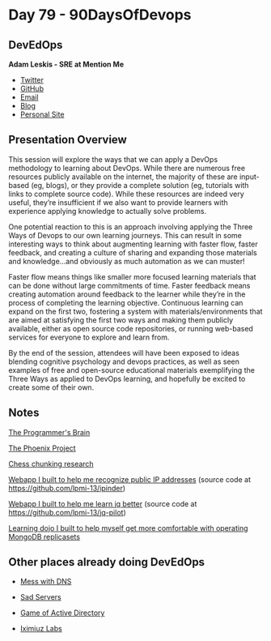 # Day 79 - 90DaysOfDevops

## DevEdOps

**Adam Leskis - SRE at Mention Me**

- [Twitter](https://twitter.com/baronvonleskis)
- [GitHub](https://github.com/lpmi-13)
- [Email](leskis@gmail.com)
- [Blog](https://micromaterialsblog.wordpress.com)
- [Personal Site](https://adamleskis.com)

## Presentation Overview

This session will explore the ways that we can apply a DevOps methodology to learning about DevOps. While there are numerous free resources publicly available on the internet, the majority of these are input-based (eg, blogs), or they provide a complete solution (eg, tutorials with links to complete source code). While these resources are indeed very useful, they’re insufficient if we also want to provide learners with experience applying knowledge to actually solve problems.

One potential reaction to this is an approach involving applying the Three Ways of Devops to our own learning journeys. This can result in some interesting ways to think about augmenting learning with faster flow, faster feedback, and creating a culture of sharing and expanding those materials and knowledge...and obviously as much automation as we can muster!

Faster flow means things like smaller more focused learning materials that can be done without large commitments of time. Faster feedback means creating automation around feedback to the learner while they’re in the process of completing the learning objective. Continuous learning can expand on the first two, fostering a system with materials/environments that are aimed at satisfying the first two ways and making them publicly available, either as open source code repositories, or running web-based services for everyone to explore and learn from.

By the end of the session, attendees will have been exposed to ideas blending cognitive psychology and devops practices, as well as seen examples of free and open-source educational materials exemplifying the Three Ways as applied to DevOps learning, and hopefully be excited to create some of their own.

## Notes

[The Programmer's Brain](https://www.amazon.co.uk/Programmers-Brain-every-programmer-cognition/dp/1617298670)

[The Phoenix Project](https://www.amazon.co.uk/Phoenix-Project-Devops-Helping-Business/dp/1942788290/ref=sr_1_1?crid=3V9HEJTJXFZR5&keywords=the+phoenix+project&qid=1705009649&s=books&sprefix=the+phoenix+project%2Cstripbooks%2C181&sr=1-1)

[Chess chunking research](https://snitkof.com/cg156/chesschunkingtheory.php)

[Webapp I built to help me recognize public IP addresses](https://ipinder.netlify.app)
(source code at https://github.com/lpmi-13/ipinder)

[Webapp I built to help me learn jq better](https://jayq.party)
(source code at https://github.com/lpmi-13/jq-pilot)

[Learning dojo I built to help myself get more comfortable with operating MongoDB replicasets](https://github.com/lpmi-13/mongo-dojo)

## Other places already doing DevEdOps

- [Mess with DNS](https://messwithdns.net/)

- [Sad Servers](https://sadservers.com/)

- [Game of Active Directory](https://github.com/Orange-Cyberdefense/GOAD)

- [Iximiuz Labs](https://labs.iximiuz.com/challenges)